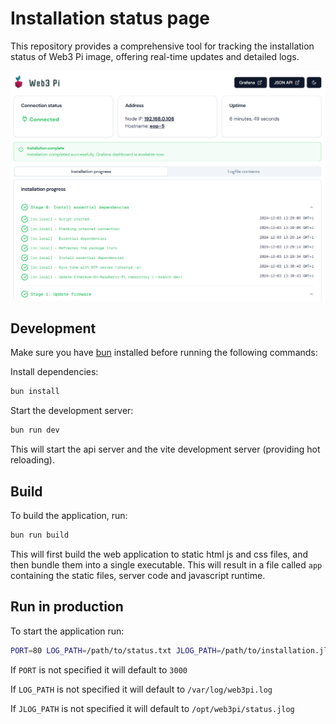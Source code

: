 # Installation status page

This repository provides a comprehensive tool for tracking the installation status of Web3 Pi image, offering real-time updates and detailed logs.


![screenshot of the installation status page](image.png)

## Development

Make sure you have [bun](https://bun.sh/) installed before running the following commands:

Install dependencies:

```bash
bun install
```

Start the development server:

```bash
bun run dev
```

This will start the api server and the vite development server (providing hot reloading).

## Build

To build the application, run:

```bash
bun run build
```

This will first build the web application to static html js and css files, and then bundle them into a single executable. This will result in a file called `app` containing the static files, server code and javascript runtime.

## Run in production

To start the application run:

```bash
PORT=80 LOG_PATH=/path/to/status.txt JLOG_PATH=/path/to/installation.jlog ./app
```

If `PORT` is not specified it will default to `3000`

If `LOG_PATH` is not specified it will default to `/var/log/web3pi.log`

If `JLOG_PATH` is not specified it will default to `/opt/web3pi/status.jlog`
